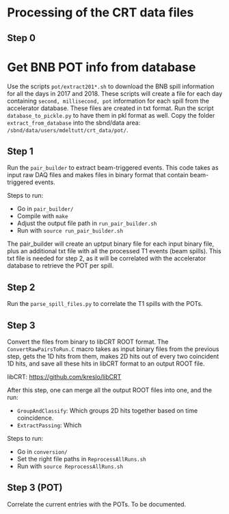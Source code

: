 # Processing of the CRT data files

## Step 0

# Get BNB POT info from database

Use the scripts `pot/extract201*.sh` to download the BNB spill information for all the days in 2017 and 2018. These scripts will create a file for each day containing `second, millisecond, pot` information for each spill from the accelerator database. These files are created in txt format. Run the script `database_to_pickle.py` to have them in pkl format as well.
Copy the folder `extract_from_database` into the sbnd/data area: `/sbnd/data/users/mdeltutt/crt_data/pot/`.


## Step 1

Run the `pair_builder` to extract beam-triggered events. 
This code takes as input raw DAQ files and makes files in binary format that contain
beam-triggered events.

Steps to run:
- Go in `pair_builder/`
- Compile with `make`
- Adjust the output file path in `run_pair_builder.sh`
- Run with `source run_pair_builder.sh`

The pair_builder will create an uptput binary file for each input binary file, plus an
additional txt file with all the processed T1 events (beam spills). This txt file
is needed for step 2, as it will be correlated with the accelerator database to retrieve
the POT per spill.

## Step 2

Run the `parse_spill_files.py` to correlate the T1 spills with the POTs.


## Step 3

Convert the files from binary to libCRT ROOT format. The `ConvertRawPairsToRun.C` macro takes as input
binary files from the previous step, gets the 1D hits from them, makes 2D hits out of every two
coincident 1D hits, and save all these hits in libCRT format to an output ROOT file.

libCRT: https://github.com/kreslo/libCRT

After this step, one can merge all the output ROOT files into one, and the run:
- `GroupAndClassify`: Which groups 2D hits together based on time coincidence.
- `ExtractPassing`: Which

Steps to run:
- Go in `conversion/`
- Set the right file paths in `ReprocessAllRuns.sh`
- Run with `source ReprocessAllRuns.sh`


## Step 3 (POT)

Correlate the current entries with the POTs. To be documented.
















